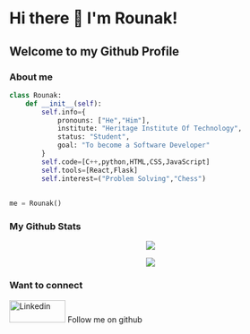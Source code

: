 # Hi there 👋 I'm Rounak!
## Welcome to my Github Profile
### About me
```python
class Rounak:
    def __init__(self):
        self.info={
            pronouns: ["He","Him"],
            institute: "Heritage Institute Of Technology",
            status: "Student",
            goal: "To become a Software Developer"
        }
        self.code=[C++,python,HTML,CSS,JavaScript]
        self.tools=[React,Flask]
        self.interest=("Problem Solving","Chess")
        
        
me = Rounak()
```
 
### My Github Stats
<p align="center"><img align="center" src="https://github-readme-stats.vercel.app/api?username=RounakNeogy&show_icons=true&theme=radical"><p\>
<p align="center"><img align="center" src="https://github-readme-streak-stats.herokuapp.com/?user=RounakNeogy&show_icons=true&theme=tokyonight_duo"><p\>

### Want to connect
<a href="https://www.linkedin.com/in/rounak-neogy-9a5518194/" title="python"><img src="https://github.com/get-icon/geticon/raw/master/icons/linkedin.svg" alt="Linkedin" width="100px" height="40px"></a>
Follow me on github
